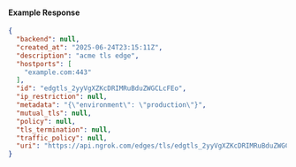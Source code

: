 <!-- Code generated for API Clients. DO NOT EDIT. -->

#### Example Response

```json
{
  "backend": null,
  "created_at": "2025-06-24T23:15:11Z",
  "description": "acme tls edge",
  "hostports": [
    "example.com:443"
  ],
  "id": "edgtls_2yyVgXZKcDRIMRuBduZWGCLcFEo",
  "ip_restriction": null,
  "metadata": "{\"environment\": \"production\"}",
  "mutual_tls": null,
  "policy": null,
  "tls_termination": null,
  "traffic_policy": null,
  "uri": "https://api.ngrok.com/edges/tls/edgtls_2yyVgXZKcDRIMRuBduZWGCLcFEo"
}
```
